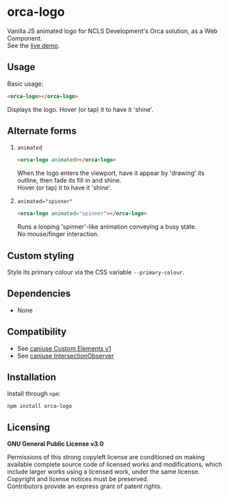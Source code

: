 # orca-logo

Vanilla JS animated logo for NCLS Development's Orca solution, as a Web Component.  
See the [live demo](https://ccjmne.github.io/orca-logo).

## Usage

Basic usage:

```html
<orca-logo></orca-logo>
```

Displays the logo. Hover (or tap) it to have it 'shine'.

## Alternate forms

1.  `animated`

    ```html
    <orca-logo animated></orca-logo>
    ```

    When the logo enters the viewport, have it appear by 'drawing' its outline, then fade its fill in and shine.  
    Hover (or tap) it to have it 'shine'.

2.  `animated="spinner"`

    ```html
    <orca-logo animated="spinner"></orca-logo>
    ```

    Runs a looping 'spinner'-like animation conveying a busy state.  
    No mouse/finger interaction.

## Custom styling

Style its primary colour via the CSS variable `--primary-colour`.

## Dependencies

-   None

## Compatibility

-   See [caniuse Custom Elements v1](https://caniuse.com/#feat=custom-elementsv1)
-   See [caniuse IntersectionObserver](https://caniuse.com/#feat=intersectionobserver)

## Installation

Install through `npm`:

```shell
npm install orca-logo
```

## Licensing

**GNU General Public License v3.0**

Permissions of this strong copyleft license are conditioned on making available complete source code of licensed works and modifications, which include larger works using a licensed work, under the same license.  
Copyright and license notices must be preserved.  
Contributors provide an express grant of patent rights.

